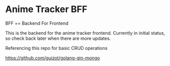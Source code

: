 # Anime Tracker BFF

BFF == Backend For Frontend

This is the backend for the anime tracker frontend. Currently in initial status, so check back later when there are more updates.

Referencing this repo for basic CRUD operations

https://github.com/guizot/golang-gin-mongo

